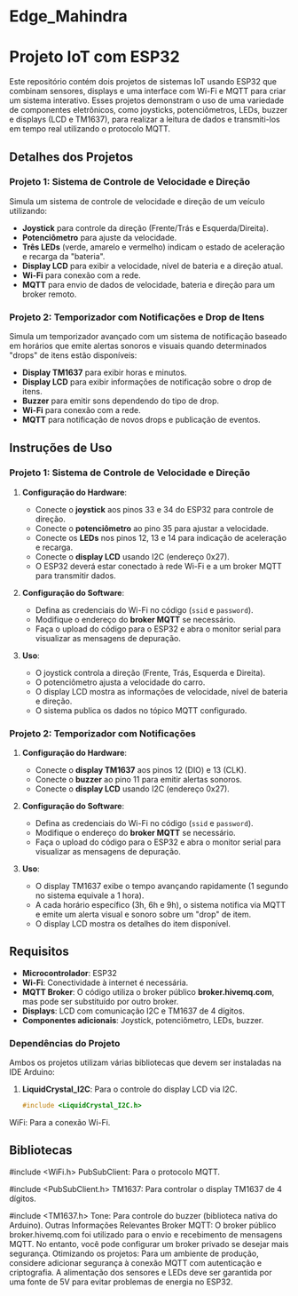 # Edge_Mahindra
# Projeto IoT com ESP32

Este repositório contém dois projetos de sistemas IoT usando ESP32 que combinam sensores, displays e uma interface com Wi-Fi e MQTT para criar um sistema interativo. Esses projetos demonstram o uso de uma variedade de componentes eletrônicos, como joysticks, potenciômetros, LEDs, buzzer e displays (LCD e TM1637), para realizar a leitura de dados e transmiti-los em tempo real utilizando o protocolo MQTT.

## Detalhes dos Projetos

### Projeto 1: Sistema de Controle de Velocidade e Direção
Simula um sistema de controle de velocidade e direção de um veículo utilizando:
- **Joystick** para controle da direção (Frente/Trás e Esquerda/Direita).
- **Potenciômetro** para ajuste da velocidade.
- **Três LEDs** (verde, amarelo e vermelho) indicam o estado de aceleração e recarga da "bateria".
- **Display LCD** para exibir a velocidade, nível de bateria e a direção atual.
- **Wi-Fi** para conexão com a rede.
- **MQTT** para envio de dados de velocidade, bateria e direção para um broker remoto.

### Projeto 2: Temporizador com Notificações e Drop de Itens
Simula um temporizador avançado com um sistema de notificação baseado em horários que emite alertas sonoros e visuais quando determinados "drops" de itens estão disponíveis:
- **Display TM1637** para exibir horas e minutos.
- **Display LCD** para exibir informações de notificação sobre o drop de itens.
- **Buzzer** para emitir sons dependendo do tipo de drop.
- **Wi-Fi** para conexão com a rede.
- **MQTT** para notificação de novos drops e publicação de eventos.

## Instruções de Uso

### Projeto 1: Sistema de Controle de Velocidade e Direção

1. **Configuração do Hardware**:
   - Conecte o **joystick** aos pinos 33 e 34 do ESP32 para controle de direção.
   - Conecte o **potenciômetro** ao pino 35 para ajustar a velocidade.
   - Conecte os **LEDs** nos pinos 12, 13 e 14 para indicação de aceleração e recarga.
   - Conecte o **display LCD** usando I2C (endereço 0x27).
   - O ESP32 deverá estar conectado à rede Wi-Fi e a um broker MQTT para transmitir dados.

2. **Configuração do Software**:
   - Defina as credenciais do Wi-Fi no código (`ssid` e `password`).
   - Modifique o endereço do **broker MQTT** se necessário.
   - Faça o upload do código para o ESP32 e abra o monitor serial para visualizar as mensagens de depuração.

3. **Uso**:
   - O joystick controla a direção (Frente, Trás, Esquerda e Direita).
   - O potenciômetro ajusta a velocidade do carro.
   - O display LCD mostra as informações de velocidade, nível de bateria e direção.
   - O sistema publica os dados no tópico MQTT configurado.

### Projeto 2: Temporizador com Notificações

1. **Configuração do Hardware**:
   - Conecte o **display TM1637** aos pinos 12 (DIO) e 13 (CLK).
   - Conecte o **buzzer** ao pino 11 para emitir alertas sonoros.
   - Conecte o **display LCD** usando I2C (endereço 0x27).

2. **Configuração do Software**:
   - Defina as credenciais do Wi-Fi no código (`ssid` e `password`).
   - Modifique o endereço do **broker MQTT** se necessário.
   - Faça o upload do código para o ESP32 e abra o monitor serial para visualizar as mensagens de depuração.

3. **Uso**:
   - O display TM1637 exibe o tempo avançando rapidamente (1 segundo no sistema equivale a 1 hora).
   - A cada horário específico (3h, 6h e 9h), o sistema notifica via MQTT e emite um alerta visual e sonoro sobre um "drop" de item.
   - O display LCD mostra os detalhes do item disponível.

## Requisitos

- **Microcontrolador**: ESP32
- **Wi-Fi**: Conectividade à internet é necessária.
- **MQTT Broker**: O código utiliza o broker público **broker.hivemq.com**, mas pode ser substituído por outro broker.
- **Displays**: LCD com comunicação I2C e TM1637 de 4 dígitos.
- **Componentes adicionais**: Joystick, potenciômetro, LEDs, buzzer.

### Dependências do Projeto

Ambos os projetos utilizam várias bibliotecas que devem ser instaladas na IDE Arduino:

1. **LiquidCrystal_I2C**: Para o controle do display LCD via I2C.
   ```cpp
   #include <LiquidCrystal_I2C.h>
WiFi: Para a conexão Wi-Fi.

## Bibliotecas
#include <WiFi.h>
PubSubClient: Para o protocolo MQTT.

#include <PubSubClient.h>
TM1637: Para controlar o display TM1637 de 4 dígitos.

#include <TM1637.h>
Tone: Para controle do buzzer (biblioteca nativa do Arduino).
Outras Informações Relevantes
Broker MQTT: O broker público broker.hivemq.com foi utilizado para o envio e recebimento de mensagens MQTT. No entanto, você pode configurar um broker privado se desejar mais segurança.
Otimizando os projetos:
Para um ambiente de produção, considere adicionar segurança à conexão MQTT com autenticação e criptografia.
A alimentação dos sensores e LEDs deve ser garantida por uma fonte de 5V para evitar problemas de energia no ESP32. 
